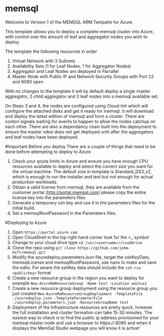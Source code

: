 # memsql

Welcome to Version 1 of the MEMSQL ARM Tempalte for Azure.

This template allows you to deploy a complete memsql cluster into Azure, with control over the amount of leaf and aggregator nodes you wish to deploy. 

The template the following resources in order
1. Virtual Network with 3 Subnets
2. Availability Sets (1 for Leaf Nodes, 1 for Aggregator Nodes)
3. Aggregator and Leaf Nodes are deployed in Parrallel
4. Master Node with Public IP and Network Security Groups with Port 22 and 8080 open

With no changes to the template it will by default deploy a single master aggregator, 2 child aggregator and 2 leaf nodes into a memsql available set. 

On Steps 3 and 4, the nodes are configured using Cloud-Init which will configure the attached disks and get it ready for memsql. It will download and deploy the latest edition of memsql and form a cluster. There are contorl signals waiting for events to happen to allow the nodes catchup on each other. There are also a dependancy chain built into the deployment to ensure the master ndoe does not get deployed until after the aggregators and leaf nodes have been deployed.

#Important Before you deploy
There are a couple of things that need to be done before attempting to deploy to Azure

1. Check your qouta limits in Azure and ensure you have enough CPU resources available to deploy and select the correct size you want for the virtual machine. The default size in template is Standard_DS3_v2, which is enough to run the installer and test but not enough for actual production workloads.
2. Obtain a valid license from memsql, they are available from the customer portal (http://portal.memsql.com) please copy the entire license key into the parameters files
3. Generate a temporary ssh key and use it in the parameters files for the initial build.
4. Set a memsqlRootPassword in the Parameters files.

#Deploying to Azure

1. Open `https://portal.azure.com`
2. Open CloudShell in the top right hand corner look for the >_ symbol
3. Change to your cloud drive type `cd /usr/<username>/clouddrive`
4. Clone the repo using `git clone https://github.com/johm-msft/memsql.git`
5. Modify the azuredeploy.parameters.json file, target the sshKeyData, memsqlLicense and memsqlRootPassword, use nano to make and save the edits. For aware the sshKey data should include the `ssh-rsa <publickey>` format
6. Create a new resource group in the region you want to deploy for example `New-AzureRmResourceGroup -Name test -Location westus2`
7. Create a new resource group deployment using the resource group you just created `New-AzureRmResourceGroupDeployment -TemplateFile ./azuredeploy.json -TemplateParameterFile ./azuredeploy.parameters.json -ResourceGroupName test`
8. Deployment of the Infrastructure resources are pretty quick, however the full installation and cluster formation can take 15-30 minutes. The easiest way to check is to find the public ip address provisioned for your memsql master node and use a browser to https://<publicipofmaster>:8080 and when it displays the MemSql Studio webpage you will know it is active!

